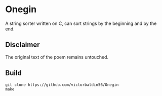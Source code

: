 # Onegin
A string sorter written on C, can sort strings by the beginning and by the end.

## Disclaimer
The original text of the poem remains untouched.

## Build
```
git clone https://github.com/victorbaldin56/Onegin
make
```